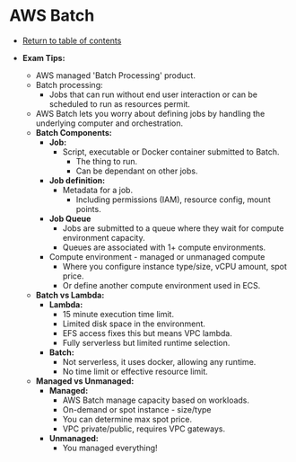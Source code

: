# AWS Batch

* [Return to table of contents](../../../README.md)

* **Exam Tips:**
  * AWS managed 'Batch Processing' product.
  * Batch processing:
    * Jobs that can run without end user interaction or can be scheduled to run as resources permit.
  * AWS Batch lets you worry about defining jobs by handling the underlying computer and orchestration.
  * **Batch Components:**
    * **Job:**
      * Script, executable or Docker container submitted to Batch.
        * The thing to run.
        * Can be dependant on other jobs.
    * **Job definition:**
      * Metadata for a job.
        * Including permissions (IAM), resource config, mount points.
    * **Job Queue**
      * Jobs are submitted to a queue where they wait for compute environment capacity.
      * Queues are associated with 1+ compute environments.
    * Compute environment - managed or unmanaged compute
      * Where you configure instance type/size, vCPU amount, spot price.
      * Or define another compute environment used in ECS.
  * **Batch vs Lambda:**
    * **Lambda:**
      * 15 minute execution time limit.
      * Limited disk space in the environment.
      * EFS access fixes this but means VPC lambda.
      * Fully serverless but limited runtime selection.
    * **Batch:**
      * Not serverless, it uses docker, allowing any runtime.
      * No time limit or effective resource limit.
  * **Managed vs Unmanaged:**
    * **Managed:**
      * AWS Batch manage capacity based on workloads.
      * On-demand or spot instance - size/type
      * You can determine max spot price.
      * VPC private/public, requires VPC gateways.
    * **Unmanaged:**
      * You managed everything!
